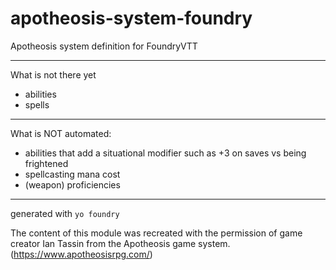 # apotheosis-system-foundry

Apotheosis system definition for FoundryVTT

---

What is not there yet

-   abilities
-   spells

---

What is NOT automated:

-   abilities that add a situational modifier such as +3 on saves vs being frightened
-   spellcasting mana cost
-   (weapon) proficiencies

---

generated with `yo foundry`

The content of this module was recreated with the permission of game creator Ian Tassin from the Apotheosis game system. (https://www.apotheosisrpg.com/)
